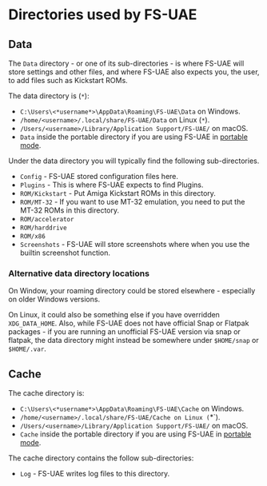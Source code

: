 # Directories used by FS-UAE


## Data

The `Data` directory - or one of its sub-directories - is where FS-UAE will store settings and other files, and where FS-UAE also expects you, the user, to add files such as Kickstart ROMs.

The data directory is (`*`):

- `C:\Users\<*username*>\AppData\Roaming\FS-UAE\Data` on Windows.
- `/home/<username>/.local/share/FS-UAE/Data` on Linux (`*`).
- `/Users/<username>/Library/Application Support/FS-UAE/` on macOS.
- `Data`  inside the portable directory if you are using FS-UAE in [portable mode](docs/portable.md).

Under the data directory you will typically find the following sub-directories.

- `Config` - FS-UAE stored configuration files here.
- `Plugins` - This is where FS-UAE expects to find Plugins.
- `ROM/Kickstart` - Put Amiga Kickstart ROMs in this directory.
- `ROM/MT-32` - If you want to use MT-32 emulation, you need to put the MT-32 ROMs in this directory.
- `ROM/accelerator`
- `ROM/harddrive`
- `ROM/x86`
- `Screenshots` - FS-UAE will store screenshots where when you use the builtin screenshot function.

### Alternative data directory locations

On Window, your roaming directory could be stored elsewhere - especially on older Windows versions.

On Linux, it could also be something else if you have overridden `XDG_DATA_HOME`. Also, while FS-UAE does not have official Snap or Flatpak packages - if you are running an unofficial FS-UAE version via snap or flatpak, the data directory might instead be somewhere under `$HOME/snap` or `$HOME/.var`. 

## Cache

The cache directory is:

- `C:\Users\<*username*>\AppData\Roaming\FS-UAE\Cache` on Windows.
- `/home/<username>/.local/share/FS-UAE/Cache on Linux (`*`).
- `/Users/<username>/Library/Application Support/FS-UAE/` on macOS.
- `Cache`  inside the portable directory if you are using FS-UAE in [portable mode](docs/portable.md).

The cache directory contains the follow sub-directories:

- `Log` - FS-UAE writes log files to this directory.
